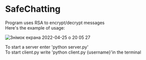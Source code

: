 # SafeChatting
Program uses RSA to encrypt/decrypt messages            
Here's the example of usage:                 

![Знімок екрана 2022-04-25 о 20 05 27](https://user-images.githubusercontent.com/92575094/165138544-90afeb4b-438e-4016-a221-a2c01e69eea7.png)




To start a server enter 'python server.py'                     
To start client.py write 'python client.py {username}'in the terminal


